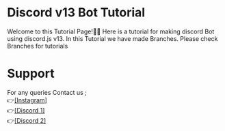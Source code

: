 # Discord v13 Bot Tutorial 

Welcome to this Tutorial Page!🎊🎊 Here is a tutorial for making discord Bot using discord.js v13.
In this Tutorial we have made Branches. Please check Branches for tutorials

# Support
For any queries
Contact us ;
<br />
👉[[Instagram]](https://instagram.com/ig_crauxop)
<br />
👉[[Discord 1]](https://dsc.gg/hornetop)
<br />
👉[[Discord 2]](https://dsc.ink/galaxystudio)
